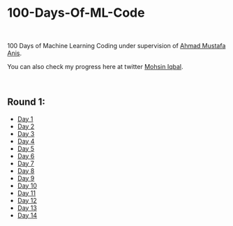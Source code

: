 # 100-Days-Of-ML-Code
<br>

100 Days of Machine Learning Coding under supervision of [Ahmad Mustafa Anis](https://github.com/ahmadmustafaanis).

You can also check my progress here at twitter [Mohsin Iqbal](https://twitter.com/MohsinIqbalpk).

<br>

## Round 1:
- [Day 1](https://github.com/mohsinipk/100-Days-Of-ML-Code/tree/main/Round%201)
- [Day 2](https://github.com/mohsinipk/100-Days-Of-ML-Code/tree/main/Round%201)
- [Day 3](https://github.com/mohsinipk/100-Days-Of-ML-Code/tree/main/Round%201)
- [Day 4](https://github.com/mohsinipk/100-Days-Of-ML-Code/tree/main/Round%201)
- [Day 5](https://github.com/mohsinipk/100-Days-Of-ML-Code/tree/main/Round%201)
- [Day 6](https://github.com/mohsinipk/100-Days-Of-ML-Code/tree/main/Round%201)
- [Day 7](https://github.com/mohsinipk/100-Days-Of-ML-Code/tree/main/Round%201)
- [Day 8](https://github.com/mohsinipk/100-Days-Of-ML-Code/tree/main/Round%201)
- [Day 9](https://github.com/mohsinipk/100-Days-Of-ML-Code/tree/main/Round%201)
- [Day 10](https://github.com/mohsinipk/100-Days-Of-ML-Code/tree/main/Round%201)
- [Day 11](https://github.com/mohsinipk/100-Days-Of-ML-Code/tree/main/Round%201)
- [Day 12](https://github.com/mohsinipk/100-Days-Of-ML-Code/tree/main/Round%201)
- [Day 13](https://github.com/mohsinipk/100-Days-Of-ML-Code/tree/main/Round%201)
- [Day 14](https://github.com/mohsinipk/100-Days-Of-ML-Code/tree/main/Round%201)
